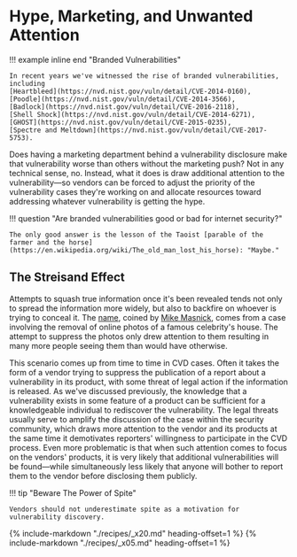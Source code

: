 # Hype, Marketing, and Unwanted Attention

!!! example inline end "Branded Vulnerabilities"

    In recent years we've witnessed the rise of branded vulnerabilities, including
    [Heartbleed](https://nvd.nist.gov/vuln/detail/CVE-2014-0160),
    [Poodle](https://nvd.nist.gov/vuln/detail/CVE-2014-3566),
    [Badlock](https://nvd.nist.gov/vuln/detail/CVE-2016-2118),
    [Shell Shock](https://nvd.nist.gov/vuln/detail/CVE-2014-6271),
    [GHOST](https://nvd.nist.gov/vuln/detail/CVE-2015-0235),
    [Spectre and Meltdown](https://nvd.nist.gov/vuln/detail/CVE-2017-5753).

Does having a marketing department behind a vulnerability
disclosure make that vulnerability worse than others without the
marketing push? Not in any technical sense, no. Instead, what it does is
draw additional attention to the vulnerability&mdash;so vendors can be
forced to adjust the priority of the vulnerability cases they're
working on and allocate resources toward addressing whatever 
vulnerability is getting the hype. 

!!! question "Are branded vulnerabilities good or bad for internet security?"
    
    The only good answer is the lesson of the Taoist [parable of the farmer and the horse](https://en.wikipedia.org/wiki/The_old_man_lost_his_horse): "Maybe."



## The Streisand Effect

Attempts to squash true information once it's been revealed tends not
only to spread the information more widely, but also to backfire on
whoever is trying to conceal it.
The [name](https://www.techdirt.com/articles/20150107/13292829624/10-years-everyones-been-using-streisand-effect-without-paying-now-im-going-to-start-issuing-takedowns.shtml),
coined by [Mike Masnick](https://www.techdirt.com/user/mmasnick/),
comes from a case involving
the removal of online photos of a famous celebrity's house. The
attempt to suppress the photos only drew attention to them resulting in
many more people seeing them than would have otherwise.

This scenario comes up from time to time in CVD cases. Often it takes
the form of a vendor trying to suppress the publication of a report
about a vulnerability in its product, with some threat of legal action
if the information is released. As we've discussed previously, the
knowledge that a vulnerability exists in some feature of a product can
be sufficient for a knowledgeable individual to rediscover the
vulnerability. The legal threats usually serve to amplify the discussion
of the case within the security community, which draws more attention to
the vendor and its products at the same time it demotivates reporters'
willingness to participate in the CVD process. Even more problematic is
that when such attention comes to focus on the vendors' products, it is
very likely that additional vulnerabilities will be found&mdash;while
simultaneously less likely that anyone will bother to report them to the
vendor before disclosing them publicly. 

!!! tip "Beware The Power of Spite"

    Vendors should not underestimate spite as a motivation for vulnerability discovery.


{% include-markdown "./recipes/_x20.md" heading-offset=1 %}
{% include-markdown "./recipes/_x05.md" heading-offset=1 %}
